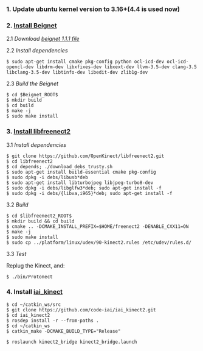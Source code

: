 ### 1. Update ubuntu kernel version to 3.16+(4.4 is used now)

### 2. [Install Beignet](https://www.freedesktop.org/wiki/Software/Beignet/)

2.1 *Download [beignet 1.1.1 file](https://01.org/sites/default/files/beignet-1.1.1-source.tar.gz)*

2.2 *Install dependencies*

	$ sudo apt-get install cmake pkg-config python ocl-icd-dev ocl-icd-opencl-dev libdrm-dev libxfixes-dev libxext-dev llvm-3.5-dev clang-3.5 libclang-3.5-dev libtinfo-dev libedit-dev zlib1g-dev
	
2.3 *Build the Beignet*

	$ cd $Beignet_ROOT$
	$ mkdir build
	$ cd build
	$ make -j
	$ sudo make install

### 3. [Install libfreenect2](https://github.com/OpenKinect/libfreenect2/blob/master/README.md#linux)

3.1 *Install dependencies*

	$ git clone https://github.com/OpenKinect/libfreenect2.git
	$ cd libfreenect2
	$ cd depends; ./download_debs_trusty.sh
	$ sudo apt-get install build-essential cmake pkg-config
	$ sudo dpkg -i debs/libusb*deb
	$ sudo apt-get install libturbojpeg libjpeg-turbo8-dev
	$ sudo dpkg -i debs/libglfw3*deb; sudo apt-get install -f
	$ sudo dpkg -i debs/{libva,i965}*deb; sudo apt-get install -f
 
3.2 *Build*

	$ cd $libfreenect2_ROOT$
	$ mkdir build && cd build
	$ cmake .. -DCMAKE_INSTALL_PREFIX=$HOME/freenect2 -DENABLE_CXX11=ON
	$ make -j
	$ sudo make install
	$ sudo cp ../platform/linux/udev/90-kinect2.rules /etc/udev/rules.d/

3.3 *Test*

Replug the Kinect, and:
	
	$ ./bin/Protonect
	
### 4. Install [iai_kinect](https://github.com/code-iai/iai_kinect2)
	$ cd ~/catkin_ws/src
	$ git clone https://github.com/code-iai/iai_kinect2.git
	$ cd iai_kinect2
	$ rosdep install -r --from-paths .
	$ cd ~/catkin_ws
	$ catkin_make -DCMAKE_BUILD_TYPE="Release"

 	$ roslaunch kinect2_bridge kinect2_bridge.launch
